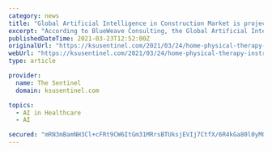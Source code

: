 ```yaml
---
category: news
title: "Global Artificial Intelligence in Construction Market is projected to reach the valuation of USD 2,317 million by the year 2026"
excerpt: "According to BlueWeave Consulting, the Global Artificial Intelligence in Construction Market is expected to grow at a significant rate during the forecast period. The Global Artificial Intelligence in Construction Market is projected to reach the valuation of USD 2,"
publishedDateTime: 2021-03-23T12:52:00Z
originalUrl: "https://ksusentinel.com/2021/03/24/home-physical-therapy-instrument-market-sales-revenue-consumption-growth-rate-by-top-manufacturers-like-north-america-eu-china-japan-southeast-asia-etc/?random-post=1"
webUrl: "https://ksusentinel.com/2021/03/24/home-physical-therapy-instrument-market-sales-revenue-consumption-growth-rate-by-top-manufacturers-like-north-america-eu-china-japan-southeast-asia-etc/?random-post=1"
type: article

provider:
  name: The Sentinel
  domain: ksusentinel.com

topics:
  - AI in Healthcare
  - AI

secured: "mRN3mBamNH3Cl+cFRt9CW6ItGm31MRrsBTUksjEVIj7CtfX/6R4kGa80l0yMOjVO3P7Nl2dbuqi8ZtSw4dHXg1iY/crHM5ohXxbgcFNUZXlxuyT8xKv8c2bBSLNzaiMhsqzEf6Xio7cm0O0I+gMSKKdS1t9RspIn53P6lkSwp6YYfSAV9KB9yAA/gNI1MtVzZkIZ0r5TbpDpsnInwKMS+qLygiRwigldSjhi8kPgvV3xmbseXrkVOD87CfUmmXjOoV0/IiRe730ReHUH5qtbM37NEZthnt0bJn8hwYdcnUfr/4JvKMfRDJM691+/FpmLpisyaOWCi9FbdoPRv7ChyMc9aAuQI0zo2qpHC3x6HhY=;ifc7NMAVKr2Ok7Y/oS4Drg=="
---
```


